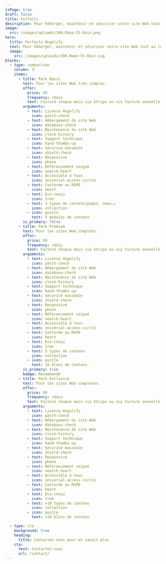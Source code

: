 ```yaml
---
isPage: true
draft: false
title: Forfaits
description: Pour héberger, maintenir et sécuriser votre site Web tout au long de sa vie, et ce, en fonction des besoins de votre activité.
image:
  src: /images/uploads/398.Make-It-Rain.png
hero:
  title: Forfaits Hugolify
  text: Pour héberger, maintenir et sécuriser votre site Web tout au long de sa vie, et ce, en fonction des besoins de votre activité.
  image:
    src: /images/uploads/398.Make-It-Rain.svg
blocks:
  - type: comparison
    column: 3
    items:
      - title: Pack Basic
        text: Pour les sites Web très simples.
        offer:
          price: 39
          frequency: /mois
          text: Facturé chaque mois via Stripe ou via facture annuelle.
        arguments:
          - text: Licence Hugolify
            icon: patch-check
          - text: Hébergement du site Web
            icon: database-check
          - text: Maintenance du site Web
            icon: clock-history
          - text: Support technique
            icon: hand-thumbs-up
          - text: Sécurisé maximale
            icon: shield-check
          - text: Responsive
            icon: phone
          - text: Référencement soigné
            icon: search-heart
          - text: Accessible à tous
            icon: universal-access-circle
          - text: Conforme au RGPD
            icon: heart
          - text: Eco-conçu
            icon: tree
          - text: 3 types de contenu(pages, news…)
            icon: collection
          - icon: puzzle
            text: 5 modules de contenu
        is_primary: false
      - title: Pack Premium
        text: Pour les sites Web complets.
        offer:
          price: 69
          frequency: /mois
          text: Facturé chaque mois via Stripe ou via facture annuelle.
        arguments:
          - text: Licence Hugolify
            icon: patch-check
          - text: Hébergement du site Web
            icon: database-check
          - text: Maintenance du site Web
            icon: clock-history
          - text: Support technique
            icon: hand-thumbs-up
          - text: Sécurisé maximale
            icon: shield-check
          - text: Responsive
            icon: phone
          - text: Référencement soigné
            icon: search-heart
          - text: Accessible à tous
            icon: universal-access-circle
          - text: Conforme au RGPD
            icon: heart
          - text: Eco-conçu
            icon: tree
          - text: 5 types de contenu
            icon: collection
          - icon: puzzle
            text: 10 blocs de contenu
        is_primary: true
        badge: Recommandé
      - title: Pack Exclusive
        text: Pour les sites Web complexes.
        offer:
          price: 99
          frequency: /mois
          text: Facturé chaque mois via Stripe ou via facture annuelle.
        arguments:
          - text: Licence Hugolify
            icon: patch-check
          - text: Hébergement du site Web
            icon: database-check
          - text: Maintenance du site Web
            icon: clock-history
          - text: Support technique
            icon: hand-thumbs-up
          - text: Sécurisé maximale
            icon: shield-check
          - text: Responsive
            icon: phone
          - text: Référencement soigné
            icon: search-heart
          - text: Accessible à tous
            icon: universal-access-circle
          - text: Conforme au RGPD
            icon: heart
          - text: Eco-conçu
            icon: tree
          - text: +10 types de contenu
            icon: collection
          - icon: puzzle
            text: +20 blocs de contenu

  - type: cta
    background: true
    heading:
      title: Contactez-nous pour en savoir plus
    cta:
      text: Contactez-nous
      url: /contact/
---
```

